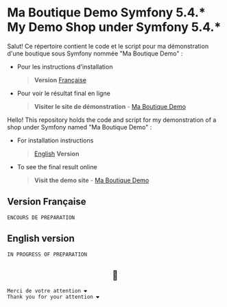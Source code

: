 # Ma Boutique Demo Symfony 5.4.* <br/>My Demo Shop under Symfony 5.4.*

Salut! Ce répertoire contient le code et le script pour ma démonstration d'une boutique sous Symfony nommée "Ma Boutique Demo" :
- Pour les instructions d'installation 
	>**Version** [Française](https://github.com/alanouloube/MaBoutiqueDemo-Symfony#version-fran%C3%A7aise) 
- Pour voir le résultat final en ligne 
	>**Visiter le site de démonstration** - [Ma Boutique Demo](https://maboutiquedemo.alan.ouloube.fr/) 

Hello! This repository holds the code and script
for my demonstration of a shop under Symfony named "Ma Boutique Demo" :
- For installation instructions
   >[English](https://github.com/alanouloube/MaBoutiqueDemo-Symfony#english-version) **Version**
 - To see the final result online
	>**Visit the demo site** - [Ma Boutique Demo](https://maboutiquedemo.alan.ouloube.fr/) 


## Version Française
```
ENCOURS DE PRÉPARATION
```



## English version
```
IN PROGRESS OF PREPARATION
```

## <div align="center">🎉</div>
```
Merci de votre attention ❤️
Thank you for your attention ❤️
```
